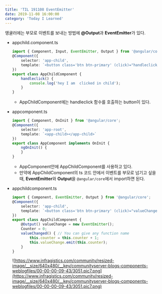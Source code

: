```yaml
---
title: 'TIL 191108 EventEmitter'
date: 2019-11-08 16:00:00
category: 'Today I Learned'
---
```




앵귤러에는 부모로 이벤트를 보내는 방법에 **@Output**과 **EventEmitter**가 있다.

- appchild.component.ts

  ```typescript
  import { Component, Input, EventEmitter, Output } from '@angular/core';
  @Component({
      selector: 'app-child',
      template: `<button class='btn btn-primary' (click)="handleclick()">Click me</button> `
  })
  export class AppChildComponent {
      handleclick() {
          console.log('hey I am  clicked in child');
      }
  }
  ```

  - AppChildComponent에는 handleclick 함수를 호출하는 button이 있다.

  

- appcomponent.ts

  ```typescript
  import { Component, OnInit } from '@angular/core';
  @Component({
      selector: 'app-root',
      template: `<app-child></app-child>`
  })
  export class AppComponent implements OnInit {
      ngOnInit() {
      }
  }
  ```

  - AppComponent안에 AppChildComponent를 사용하고 있다.
  - 만약에 AppChildComponent의 ts 코드 안에서 이벤트를 부모로 넘기고 싶을 때, **EventEmitter**와 **Output**을 `@angular/core`에서 import하면 된다.

  

- appchildcomponent.ts

  ```typescript
  import { Component, EventEmitter, Output } from '@angular/core';
  @Component({
      selector: 'app-child',
      template: `<button class='btn btn-primary' (click)="valueChanged()">Click me</button> `
  })
  export class AppChildComponent {
      @Output() valueChange = new EventEmitter();
      Counter = 0;
      valueChanged() { // You can give any function name
          this.counter = this.counter + 1;
          this.valueChange.emit(this.counter);
      }
  }
  ```

  

  ![https://www.infragistics.com/community/resized-image/__size/640x480/__key/communityserver-blogs-components-weblogfiles/00-00-00-09-43/3051.pic7.png](https://www.infragistics.com/community/resized-image/__size/640x480/__key/communityserver-blogs-components-weblogfiles/00-00-00-09-43/3051.pic7.png)